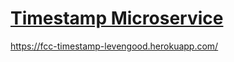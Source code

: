 
# [Timestamp Microservice](https://www.freecodecamp.org/learn/apis-and-microservices/apis-and-microservices-projects/timestamp-microservice)

https://fcc-timestamp-levengood.herokuapp.com/
